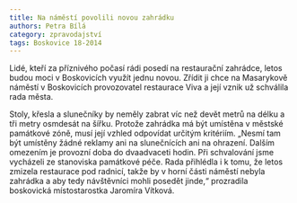 ```yaml
---
title: Na náměstí povolili novou zahrádku
authors: Petra Bílá
category: zpravodajství
tags: Boskovice 18-2014
---
```


Lidé, kteří za příznivého počasí rádi posedí na restaurační zahrádce, letos budou moci v Boskovicích využít jednu novou. Zřídit ji chce na Masarykově náměstí v Boskovicích provozovatel restaurace Viva a její vznik už schválila rada města.

Stoly, křesla a slunečníky by neměly zabrat víc než devět metrů na délku a tři metry osmdesát na šířku. Protože zahrádka má být umístěna v městské památkové zóně, musí její vzhled odpovídat určitým kritériím. „Nesmí tam být umístěny žádné reklamy ani na slunečnících ani na ohrazení. Dalším omezením je provozní doba do dvaadvaceti hodin. Při schvalování jsme vycházeli ze stanoviska památkové péče. Rada přihlédla i k tomu, že letos zmizela restaurace pod radnicí, takže by v horní části náměstí nebyla zahrádka a aby tedy návštěvníci mohli posedět jinde,“ prozradila boskovická místostarostka Jaromíra Vítková.